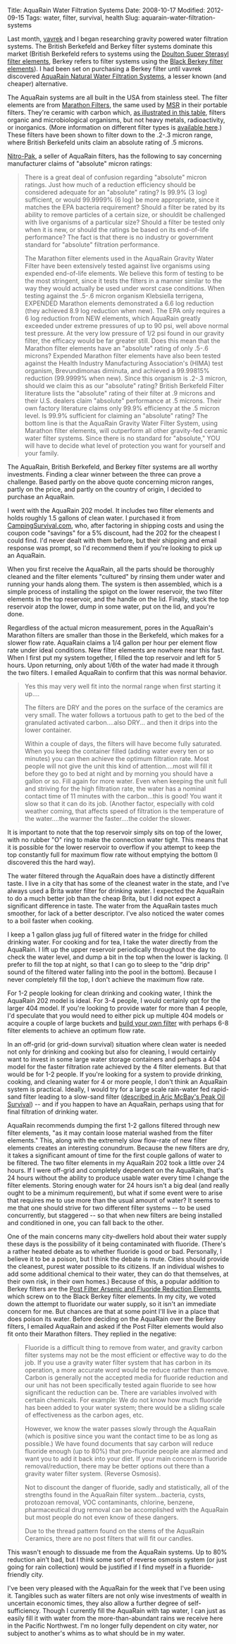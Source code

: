 Title: AquaRain Water Filtration Systems
Date: 2008-10-17
Modified: 2012-09-15
Tags: water, filter, survival, health
Slug: aquarain-water-filtration-systems

Last month, <a href="http://vavrek.com/">vavrek</a> and I began researching gravity powered water filtration systems. The British Berkefeld and Berkey filter systems dominate this market (British Berkefeld refers to systems using the <a href="http://www.jamesfilter.com/doultonsuper.html">Doulton Super Sterasyl filter elements</a>, Berkey refers to filter systems using the <a href="http://jamesfilter.com/berkeyblack.aspx">Black Berkey filter elements</a>). I had been set on purchasing a Berkey filter until vavrek discovered <a href="http://www.aquarain.com/">AquaRain Natural Water Filtration Systems</a>, a lesser known (and cheaper) alternative.

The AquaRain systems are all built in the USA from stainless steel. The filter elements are from <a href="http://www.silverdyn.com/newmara/home.html">Marathon Filters</a>, the same used by <a href="http://www.msrgear.com/">MSR</a> in their portable filters. They're ceramic with carbon which, <a href="http://www.aquatechnology.net/ceramicfiltration.html">as illustrated in this table</a>, filters organic and microbiological organisms, but not heavy metals, radioactivity, or inorganics. (More information on different filter types is <a href="http://www.whentechfails.com/node/27">available here</a>.) These filters have been shown to filter down to the .2-.3 micron range, where British Berkefeld units claim an absolute rating of .5 microns.

<!--more-->

<a href="http://www.nitro-pak.com/aquarain-drip-filter">Nitro-Pak</a>, a seller of AquaRain filters, has the following to say concerning manufacturer claims of "absolute" micron ratings:

<blockquote>
There is a great deal of confusion regarding "absolute" micron ratings. Just how much of a reduction efficiency should be considered adequate for an "absolute" rating? Is 99.9% (3 log) sufficient, or would 99.9999% (6 log) be more appropriate, since it matches the EPA bacteria requirement? Should a filter be rated by its ability to remove particles of a certain size, or shouldit be challenged with live organisms of a particular size? Should a filter be tested only when it is new, or should the ratings be based on its end-of-life performance? The fact is that there is no industry or government standard for "absolute" filtration performance.

The Marathon filter elements used in the AquaRain Gravity Water Filter have been extensively tested against live organisms using expended end-of-life elements. We believe this form of testing to be the most stringent, since it tests the filters in a manner similar to the way they would actually be used under worst case conditions. When testing against the .5-.6 micron organism Klebsiella terrigena, EXPENDED Marathon elements demonstrated a 6.6 log reduction (they achieved 8.9 log reduction when new). The EPA only requires a 6 log reduction from NEW elements, which AquaRain greatly exceeded under extreme pressures of up to 90 psi, well above normal test pressure. At the very low pressure of 1/2 psi found in our gravity filter, the efficacy would be far greater still. Does this mean that the Marathon filter elements have an "absolute" rating of only .5-.6 microns? Expended Marathon filter elements have also been tested against the Health Industry Manufacturing Association's (HIMA) test organism, Brevundimonas diminuta, and achieved a 99.99815% reduction (99.9999% when new). Since this organism is .2-.3 micron, should we claim this as our "absolute" rating? British Berkefeld Filter literature lists the "absolute" rating of their filter at .9 microns and their U.S. dealers claim "absolute" performance at .5 microns. Their own factory literature claims only 99.9% efficiency at the .5 micron level. Is 99.9% sufficient for claiming an "absolute" rating? The bottom line is that the AquaRain Gravity Water Filter System, using Marathon filter elements, will outperform all other gravity-fed ceramic water filter systems. Since there is no standard for "absolute," YOU will have to decide what level of protection you want for yourself and your family.
</blockquote>

The AquaRain, British Berkefeld, and Berkey filter systems are all worthy investments. Finding a clear winner between the three can prove a challenge. Based partly on the above quote concerning micron ranges, partly on the price, and partly on the country of origin, I decided to purchase an AquaRain.

I went with the AquaRain 202 model. It includes two filter elements and holds roughly 1.5 gallons of clean water. I purchased it from <a href="http://www.campingsurvival.com/aqmo202wafi.html">CampingSurvival.com</a>, who, after factoring in shipping costs and using the coupon code "savings" for a 5% discount, had the 202 for the cheapest I could find. I'd never dealt with them before, but their shipping and email response was prompt, so I'd recommend them if you're looking to pick up an AquaRain.

When you first receive the AquaRain, all the parts should be thoroughly cleaned and the filter elements "cultured" by rinsing them under water and running your hands along them. The system is then assembled, which is a simple process of installing the spigot on the lower reservoir, the two filter elements in the top reservoir, and the handle on the lid. Finally, stack the top reservoir atop the lower, dump in some water, put on the lid, and you're done.

Regardless of the actual micron measurement, pores in the AquaRain's Marathon filters are smaller than those in the Berkefeld, which makes for a slower flow rate. AquaRain claims a 1/4 gallon per hour per element flow rate under ideal conditions. New filter elements are nowhere near this fast. When I first put my system together, I filled the top reservoir and left for 5 hours. Upon returning, only about 1/6th of the water had made it through the two filters. I emailed AquaRain to confirm that this was normal behavior.

<blockquote>Yes this may very well fit into the normal range when first starting it up....
 
The filters are DRY and the pores on the surface of the ceramics are very small.  The water follows a tortuous path to get to the bed of the granulated activated carbon....also DRY... and then it drips into the lower container.
 
Within a couple of days, the filters will have become fully saturated.  When you keep the container filled (adding water every ten or so minutes) you can then achieve the optimum filtration rate.  Most people will not give the unit this kind of attention....most will fill it before they go to bed at night and by morning you should have a gallon or so.  Fill again for more water.  Even when keeping the unit full and striving for the high filtration rate, the water has a nominal contact time of 11 minutes with the carbon...this is good!  You want it slow so that it can do its job.  (Another factor, especially with cold weather coming, that affects speed of filtration is the temperature of the water....the warmer the faster....the colder the slower.
</blockquote>

It is important to note that the top reservoir simply sits on top of the lower, with no rubber "O" ring to make the connection water tight. This means that it is possible for the lower reservoir to overflow if you attempt to keep the top constantly full for maximum flow rate without emptying the bottom (I discovered this the hard way).

The water filtered through the AquaRain does have a distinctly different taste. I live in a city that has some of the cleanest water in the state, and I've always used a Brita water filter for drinking water. I expected the AquaRain to do a much better job than the cheap Brita, but I did not expect a significant difference in taste. The water from the AquaRain tastes much smoother, for lack of a better descriptor. I've also noticed the water comes to a boil faster when cooking.

I keep a 1 gallon glass jug full of filtered water in the fridge for chilled drinking water. For cooking and for tea, I take the water directly from the AquaRain. I lift up the upper reservoir periodically throughout the day to check the water level, and dump a bit in the top when the lower is lacking. (I prefer to fill the top at night, so that I can go to sleep to the "drip drip" sound of the filtered water falling into the pool in the bottom). Because I never completely fill the top, I don't achieve the maximum flow rate.

For 1-2 people looking for clean drinking and cooking water, I think the AquaRain 202 model is ideal. For 3-4 people, I would certainly opt for the larger 404 model. If you're looking to provide water for more than 4 people, I'd speculate that you would need to either pick up multiple 404 models or acquire a couple of large buckets and <a href="http://www.alpharubicon.com/kids/homemadeberkeydaire.htm">build your own filter</a> with perhaps 6-8 filter elements to achieve an optimum flow rate.

In an off-grid (or grid-down survival) situation where clean water is needed not only for drinking and cooking but also for cleaning, I would certainly want to invest in some large water storage containers and perhaps a 404 model for the faster filtration rate achieved by the 4 filter elements. But that would be for 1-2 people. If you're looking for a system to provide drinking, cooking, and cleaning water for 4 or more people, I don't think an AquaRain system is practical. Ideally, I would try for a large scale rain-water fed rapid-sand filter leading to a slow-sand filter (<a href="http://www.amazon.com/dp/1592281273/">described in Aric McBay's Peak Oil Survival</a>) -- and if you happen to have an AquaRain, perhaps using that for final filtration of drinking water.

AquaRain recommends dumping the first 1-2 gallons filtered through new filter elements, "as it may contain loose material washed from the filter elements." This, along with the extremely slow flow-rate of new filter elements creates an interesting conundrum. Because the new filters are dry, it takes a significant amount of time for the first couple gallons of water to be filtered. The two filter elements in my AquaRain 202 took a little over 24 hours. If I were off-grid and completely dependent on the AquaRain, that's 24 hours without the ability to produce usable water every time I change the filter elements. Storing enough water for 24 hours isn't a big deal (and really ought to be a minimum requirement), but what if some event were to arise that requires me to use more than the usual amount of water? It seems to me that one should strive for two different filter systems -- to be used concurrently, but staggered -- so that when new filters are being installed and conditioned in one, you can fall back to the other.

One of the main concerns many city-dwellers hold about their water supply these days is the possibility of it being contaminated with fluoride. (There's a rather heated debate as to whether fluoride is good or bad. Personally, I believe it to be a poison, but I think the debate is mute. Cities should provide the cleanest, purest water possible to its citizens. If an individual wishes to add some additional chemical to their water, they can do that themselves, at their own risk, in their own homes.) Because of this, a popular addition to Berkey filters are the <a href="http://www.morethanalive.com/PF-2-Arsenic-and-Fluoride-Reduction-Elements">Post Filter Arsenic and Fluoride Reduction Elements</a>, which screw on to the Black Berkey filter elements. In my city, we voted down the attempt to fluoridate our water supply, so it isn't an immediate concern for me. But chances are that at some point I'll live in a place that does poison its water. Before deciding on the AquaRain over the Berkey filters, I emailed AquaRain and asked if the Post Filter elements would also fit onto their Marathon filters. They replied in the negative:

<blockquote>
Fluoride is a difficult thing to remove from water, and gravity carbon filter systems may not be the most efficient or effective way to do the job. If you use a gravity water filter system that has carbon in its operation, a more accurate word would be reduce rather than remove. Carbon is generally not the accepted media for fluoride reduction and our unit has not been specifically tested again fluoride to see how significant the reduction can be. There are variables involved with certain chemicals. For example: We do not know how much fluoride has been added to your water system; there would be a sliding scale of effectiveness as the carbon ages, etc. 

However, we know the water passes slowly through the AquaRain (which is positive since you want the contact time to be as long as possible.) We have found documents that say carbon will reduce fluoride enough (up to 80%) that pro-fluoride people are alarmed and want you to add it back into your diet.  If your main concern is fluoride removal/reduction, there may be better options out there than a gravity water filter system. (Reverse Osmosis).

Not to discount the danger of fluoride, sadly and statistically, all of the strengths found in the AquaRain filter system...bacteria, cysts, protozoan removal, VOC contaminants, chlorine, benzene, pharmaceutical drug removal can be accomplished with the AquaRain but most people do not even know of these dangers.

Due to the thread pattern found on the stems of the AquaRain Ceramics, there are no post filters that will fit our candles.
</blockquote>

This wasn't enough to dissuade me from the AquaRain systems. Up to 80% reduction ain't bad, but I think some sort of reverse osmosis system (or just going for rain collection) would be justified if I find myself in a fluoride-friendly city.

I've been very pleased with the AquaRain for the week that I've been using it. Tangibles such as water filters are not only wise investments of wealth in uncertain economic times, they also allow a further degree of self-sufficiency. Though I currently fill the AquaRain with tap water, I can just as easily fill it with water from the more-than-abundant rains we receive here in the Pacific Northwest. I'm no longer fully dependent on city water, nor subject to another's whims as to what should be in my water.
